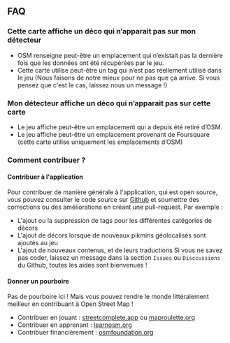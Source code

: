 ## FAQ

### Cette carte affiche un déco qui n’apparait pas sur mon détecteur

- OSM renseigne peut-être un emplacement qui n’existait pas la dernière fois que les données ont été récupérées par le jeu.
- Cette carte utilise peut-être un tag qui n’est pas réellement utilisé dans le jeu (Nous faisons de notre mieux pour ne pas que ça arrive. Si vous pensez que c'est le cas, laissez nous un message&nbsp;!)

### Mon détecteur affiche un déco qui n’apparait pas sur cette carte

- Le jeu affiche peut-être un emplacement qui a depuis été retiré d’OSM.
- Le jeu affiche peut-être un emplacement provenant de Foursquare (cette carte utilise uniquement les emplacements d’OSM)

### Comment contribuer&nbsp;?

#### Contribuer à l'application

Pour contribuer de manière générale à l'application, qui est open source, vous pouvez consulter le code source sur [Github](https://github.com/pixlpirate/pikmin-map) et soumettre des corrections ou des améliorations en créant une pull-request. Par exemple&nbsp;:
- L'ajout ou la suppression de tags pour les différentes catégories de décors
- L'ajout de décors lorsque de nouveaux pikmins géolocalisés sont ajoutés au jeu
- L'ajout de nouveaux contenus, et de leurs traductions
Si vous ne savez pas coder, laissez un message dans la section `Issues` ou `Disccussions` du Github, toutes les aides sont bienvenues&nbsp;!

#### Donner un pourboire

Pas de pourboire ici&nbsp;! Mais vous pouvez rendre le monde littéralement meilleur en contribuant à Open Street Map&nbsp;!

- Contribuer en jouant&nbsp;: [streetcomplete.app](https://streetcomplete.app) ou [maproulette.org](https://maproulette.org)
- Contribuer en apprenant&nbsp;: [learnosm.org](https://learnosm.org)
- Contribuer financièrement&nbsp;: [osmfoundation.org](https://osmfoundation.org)
